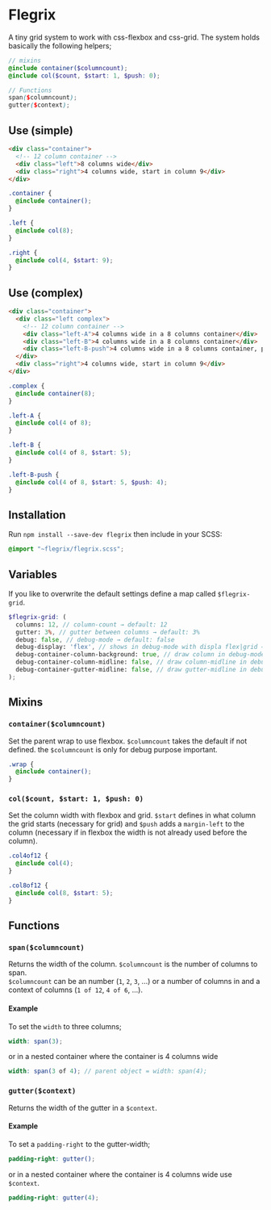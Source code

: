 # Flegrix
A tiny grid system to work with css-flexbox and css-grid.
The system holds basically the following helpers;

```SCSS
// mixins
@include container($columncount);
@include col($count, $start: 1, $push: 0);

// Functions
span($columncount);
gutter($context);
```

## Use (simple)

```HTML
<div class="container">
  <!-- 12 column container -->
  <div class="left">8 columns wide</div>
  <div class="right">4 columns wide, start in column 9</div>
</div>
```

```SCSS
.container {
  @include container();
}

.left {
  @include col(8);
}

.right {
  @include col(4, $start: 9);
}
```

## Use (complex)

```HTML
<div class="container">
  <div class="left complex">
    <!-- 12 column container -->
    <div class="left-A">4 columns wide in a 8 columns container</div>
    <div class="left-B">4 columns wide in a 8 columns container</div>
    <div class="left-B-push">4 columns wide in a 8 columns container, push 4 columns</div>
  </div>
  <div class="right">4 columns wide, start in column 9</div>
</div>
```

```SCSS
.complex {
  @include container(8);
}

.left-A {
  @include col(4 of 8);
}

.left-B {
  @include col(4 of 8, $start: 5);
}

.left-B-push {
  @include col(4 of 8, $start: 5, $push: 4);
}

```

## Installation
Run `npm install --save-dev flegrix` then include in your SCSS:

```SCSS
@import "~flegrix/flegrix.scss";
```


## Variables
If you like to overwrite the default settings define a map called `$flegrix-grid`.

```SCSS
$flegrix-grid: (
  columns: 12, // column-count → default: 12
  gutter: 3%, // gutter between columns → default: 3%
  debug: false, // debug-mode → default: false
  debug-display: 'flex', // shows in debug-mode with displa flex|grid → default: flex
  debug-container-column-background: true, // draw column in debug-mode → default: true
  debug-container-column-midline: false, // draw column-midline in debug-mode → default: false
  debug-container-gutter-midline: false, // draw gutter-midline in debug-mode → default: false
);
```

## Mixins


### `container($columncount)`
Set the parent wrap to use flexbox. `$columncount` takes the default if not defined. the `$columncount` is only for debug purpose important.

```SCSS
.wrap {
  @include container();
}
```

### `col($count, $start: 1, $push: 0)`
Set the column width with flexbox and grid. `$start` defines in what column the grid starts (necessary for grid) and `$push` adds a `margin-left` to the column (necessary if in flexbox the width is not already used before the column).

```SCSS
.col4of12 {
  @include col(4);
}

.col8of12 {
  @include col(8, $start: 5);
}
```


## Functions

### `span($columncount)`
Returns the width of the column. `$columncount` is the number of columns to span.  
`$columncount` can be an number (`1`, `2`, `3`, ...) or a number of columns in and a context of columns (`1 of 12`, `4 of 6`, ...).
#### Example
To set the `width` to three columns;
```SCSS
width: span(3);
```
or in a nested container where the container is 4 columns wide
```SCSS
width: span(3 of 4); // parent object = width: span(4);
```

### `gutter($context)`
Returns the width of the gutter in a `$context`.
#### Example
To set a `padding-right` to the gutter-width;
```SCSS
padding-right: gutter();
```
or in a nested container where the container is 4 columns wide use `$context`.
```SCSS
padding-right: gutter(4);
```
